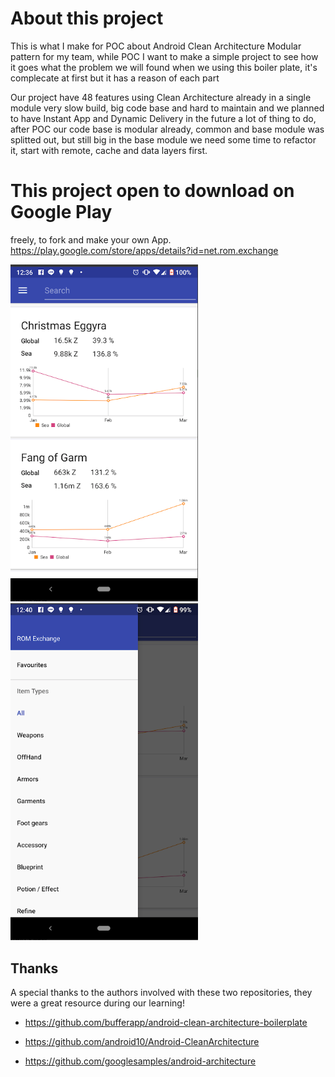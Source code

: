 # About this project
This is what I make for POC about Android Clean Architecture Modular pattern for my team, while POC I want to make a simple project to see how it goes what the problem we will found when we using this boiler plate, it's complecate at first but it has a reason of each part 

Our project have 48 features using Clean Architecture already in a single module very slow build, big code base and hard to maintain and we planned to have Instant App and Dynamic Delivery in the future a lot of thing to do, after POC our code base is modular already, common and base module was splitted out, but still big in the base module we need some time to refactor it, start with remote, cache and data layers first.

# This project open to download on Google Play
freely, to fork and make your own App.
https://play.google.com/store/apps/details?id=net.rom.exchange
<p>
  <img src="art/demoapp-1.png?raw=true" width="300">
  <img src="art/demoapp-2.png?raw=true" width="300">
</p>

## Thanks

A special thanks to the authors involved with these two repositories, they were a great resource during our learning!

- https://github.com/bufferapp/android-clean-architecture-boilerplate

- https://github.com/android10/Android-CleanArchitecture

- https://github.com/googlesamples/android-architecture
